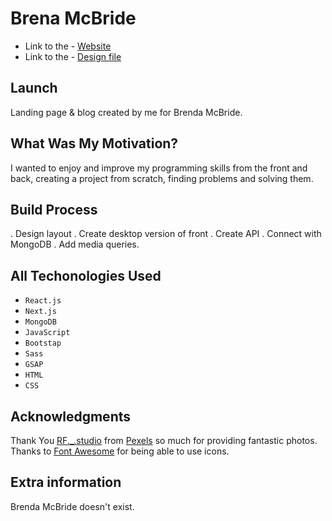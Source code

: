 # Brena McBride

- Link to the - [Website](https://brenda-mcbride-ar1mtdhee-jakubchoszcz.vercel.app/)
- Link to the - [Design file](https://www.figma.com/file/pEVcIy691hdSgzoXyTKIf7/Brenda-S.--McBride?node-id=0%3A1)

## Launch
Landing page & blog created by me for Brenda McBride.

## What Was My Motivation?
I wanted to enjoy and improve my programming skills from the front and back, creating a project from scratch, finding problems and solving them.

## Build Process
. Design layout
. Create desktop version of front
. Create API
. Connect with MongoDB
. Add media queries.

## All Techonologies Used
- ` React.js ` 
- ` Next.js ` 
- ` MongoDB ` 
- ` JavaScript `
- ` Bootstap ` 
- ` Sass `
- ` GSAP ` 
- ` HTML ` 
- ` CSS ` 

## Acknowledgments
Thank You [RF._.studio](https://www.pexels.com/@rethaferguson) from [Pexels](https://www.pexels.com/) so much for providing fantastic photos.
Thanks to [Font Awesome](https://fontawesome.com/) for being able to use icons.

## Extra information
Brenda McBride doesn't exist.
